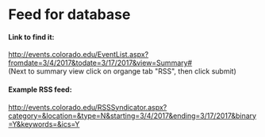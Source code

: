 # Feed for database

#### Link to find it:  

http://events.colorado.edu/EventList.aspx?fromdate=3/4/2017&todate=3/17/2017&view=Summary#  
(Next to summary view click on organge tab "RSS", then click submit)

#### Example RSS feed: 

http://events.colorado.edu/RSSSyndicator.aspx?category=&location=&type=N&starting=3/4/2017&ending=3/17/2017&binary=Y&keywords=&ics=Y

